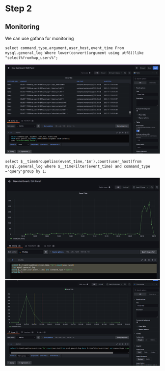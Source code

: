 # Step 2
## Monitoring
We can use gafana for monitoring

    select command_type,argument,user_host,event_time From mysql.general_log Where lower(convert(argument using utf8))like "select%from%wp_users%";


![Image](./assets/loginLog.png)


    select $__timeGroupAlias(event_time,'1m'),count(user_host)from mysql.general_log where $__timeFilter(event_time) and command_type ='query'group by 1;
![Image](./assets/loginPro1.png)
![Image](./assets/loginPro2.png)